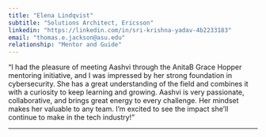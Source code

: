 ```yaml
---
title: "Elena Lindqvist"
subtitle: "Solutions Architect, Ericsson"
linkedin: "https://linkedin.com/in/sri-krishna-yadav-4b2233183"
email: "thomas.e.jackson@asu.edu"
relationship: "Mentor and Guide"
---
```

  “I had the pleasure of meeting Aashvi through the AnitaB Grace Hopper mentoring initiative, and I
was impressed by her strong foundation in cybersecurity. She has a great understanding of the field
and combines it with a curiosity to keep learning and growing.
Aashvi is very passionate, collaborative, and brings great energy to every challenge. Her mindset
makes her valuable to any team. I’m excited to see the impact she’ll continue to make in the tech
industry!”

  
---